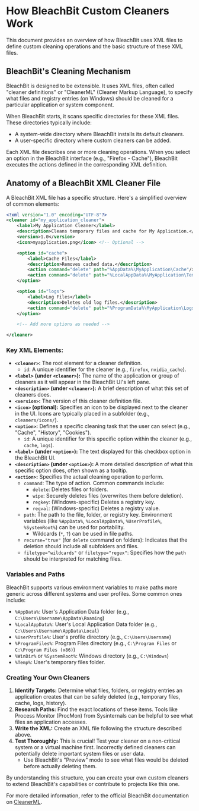 # How BleachBit Custom Cleaners Work

This document provides an overview of how BleachBit uses XML files to define custom cleaning operations and the basic structure of these XML files.

## BleachBit's Cleaning Mechanism

BleachBit is designed to be extensible. It uses XML files, often called "cleaner definitions" or "CleanerML" (Cleaner Markup Language), to specify what files and registry entries (on Windows) should be cleaned for a particular application or system component.

When BleachBit starts, it scans specific directories for these XML files. These directories typically include:

*   A system-wide directory where BleachBit installs its default cleaners.
*   A user-specific directory where custom cleaners can be added.

Each XML file describes one or more cleaning operations. When you select an option in the BleachBit interface (e.g., "Firefox - Cache"), BleachBit executes the actions defined in the corresponding XML definition.

## Anatomy of a BleachBit XML Cleaner File

A BleachBit XML file has a specific structure. Here's a simplified overview of common elements:

```xml
<?xml version="1.0" encoding="UTF-8"?>
<cleaner id="my_application_cleaner">
    <label>My Application Cleaner</label>
    <description>Cleans temporary files and cache for My Application.</description>
    <version>1.0</version>
    <icon>myapplication.png</icon> <!-- Optional -->

    <option id="cache">
        <label>Cache Files</label>
        <description>Removes cached data.</description>
        <action command="delete" path="%AppData%\MyApplication\Cache"/>
        <action command="delete" path="%LocalAppData%\MyApplication\Temp\*" recurse="true"/>
    </option>

    <option id="logs">
        <label>Log Files</label>
        <description>Deletes old log files.</description>
        <action command="delete" path="%ProgramData%\MyApplication\Logs\*.log"/>
    </option>

    <!-- Add more options as needed -->

</cleaner>
```

### Key XML Elements:

*   **`<cleaner>`:** The root element for a cleaner definition.
    *   `id`: A unique identifier for the cleaner (e.g., `firefox`, `nvidia_cache`).
*   **`<label>` (under `<cleaner>`):** The name of the application or group of cleaners as it will appear in the BleachBit UI's left pane.
*   **`<description>` (under `<cleaner>`):** A brief description of what this set of cleaners does.
*   **`<version>`:** The version of this cleaner definition file.
*   **`<icon>` (optional):** Specifies an icon to be displayed next to the cleaner in the UI. Icons are typically placed in a subfolder (e.g., `cleaners/icons/`).
*   **`<option>`:** Defines a specific cleaning task that the user can select (e.g., "Cache", "History", "Cookies").
    *   `id`: A unique identifier for this specific option within the cleaner (e.g., `cache`, `logs`).
*   **`<label>` (under `<option>`):** The text displayed for this checkbox option in the BleachBit UI.
*   **`<description>` (under `<option>`):** A more detailed description of what this specific option does, often shown as a tooltip.
*   **`<action>`:** Specifies the actual cleaning operation to perform.
    *   `command`: The type of action. Common commands include:
        *   `delete`: Deletes files or folders.
        *   `wipe`: Securely deletes files (overwrites them before deletion).
        *   `regkey`: (Windows-specific) Deletes a registry key.
        *   `regval`: (Windows-specific) Deletes a registry value.
    *   `path`: The path to the file, folder, or registry key. Environment variables (like `%AppData%`, `%LocalAppData%`, `%UserProfile%`, `%SystemRoot%`) can be used for portability.
        *   Wildcards (`*`, `?`) can be used in file paths.
    *   `recurse="true"` (for `delete` command on folders): Indicates that the deletion should include all subfolders and files.
    *   `filetype="wildcards"` or `filetype="regex"`: Specifies how the `path` should be interpreted for matching files.

### Variables and Paths

BleachBit supports various environment variables to make paths more generic across different systems and user profiles. Some common ones include:

*   `%AppData%`: User's Application Data folder (e.g., `C:\Users\Username\AppData\Roaming`)
*   `%LocalAppData%`: User's Local Application Data folder (e.g., `C:\Users\Username\AppData\Local`)
*   `%UserProfile%`: User's profile directory (e.g., `C:\Users\Username`)
*   `%ProgramFiles%`: Program Files directory (e.g., `C:\Program Files` or `C:\Program Files (x86)`)
*   `%WinDir%` or `%SystemRoot%`: Windows directory (e.g., `C:\Windows`)
*   `%Temp%`: User's temporary files folder.

### Creating Your Own Cleaners

1.  **Identify Targets:** Determine what files, folders, or registry entries an application creates that can be safely deleted (e.g., temporary files, cache, logs, history).
2.  **Research Paths:** Find the exact locations of these items. Tools like Process Monitor (ProcMon) from Sysinternals can be helpful to see what files an application accesses.
3.  **Write the XML:** Create an XML file following the structure described above.
4.  **Test Thoroughly:** This is crucial! Test your cleaner on a non-critical system or a virtual machine first. Incorrectly defined cleaners can potentially delete important system files or user data.
    *   Use BleachBit's "Preview" mode to see what files would be deleted before actually deleting them.

By understanding this structure, you can create your own custom cleaners to extend BleachBit's capabilities or contribute to projects like this one.

For more detailed information, refer to the official BleachBit documentation on [CleanerML](https://docs.bleachbit.org/cleanerml/CleanerML/).